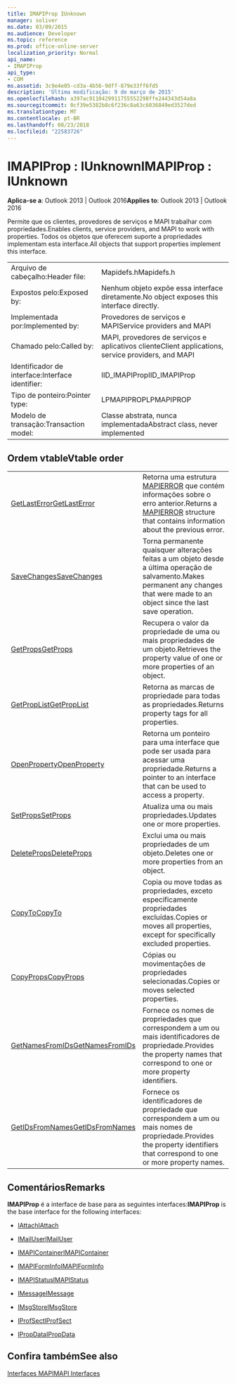 ```yaml
---
title: IMAPIProp IUnknown
manager: soliver
ms.date: 03/09/2015
ms.audience: Developer
ms.topic: reference
ms.prod: office-online-server
localization_priority: Normal
api_name:
- IMAPIProp
api_type:
- COM
ms.assetid: 3c9e4e05-cd3a-4b56-9dff-879e33ff6fd5
description: 'Última modificação: 9 de março de 2015'
ms.openlocfilehash: a397ac9110429911755552298ffe244343d54a8a
ms.sourcegitcommit: 0cf39e5382b8c6f236c8a63c6036849ed3527ded
ms.translationtype: MT
ms.contentlocale: pt-BR
ms.lasthandoff: 08/23/2018
ms.locfileid: "22583726"
---
```

# <a name="imapiprop--iunknown"></a><span data-ttu-id="51c74-103">IMAPIProp : IUnknown</span><span class="sxs-lookup"><span data-stu-id="51c74-103">IMAPIProp : IUnknown</span></span>

  
  
<span data-ttu-id="51c74-104">**Aplica-se a**: Outlook 2013 | Outlook 2016</span><span class="sxs-lookup"><span data-stu-id="51c74-104">**Applies to**: Outlook 2013 | Outlook 2016</span></span> 
  
<span data-ttu-id="51c74-105">Permite que os clientes, provedores de serviços e MAPI trabalhar com propriedades.</span><span class="sxs-lookup"><span data-stu-id="51c74-105">Enables clients, service providers, and MAPI to work with properties.</span></span> <span data-ttu-id="51c74-106">Todos os objetos que oferecem suporte a propriedades implementam esta interface.</span><span class="sxs-lookup"><span data-stu-id="51c74-106">All objects that support properties implement this interface.</span></span>
  
|||
|:-----|:-----|
|<span data-ttu-id="51c74-107">Arquivo de cabeçalho:</span><span class="sxs-lookup"><span data-stu-id="51c74-107">Header file:</span></span>  <br/> |<span data-ttu-id="51c74-108">Mapidefs.h</span><span class="sxs-lookup"><span data-stu-id="51c74-108">Mapidefs.h</span></span>  <br/> |
|<span data-ttu-id="51c74-109">Expostos pelo:</span><span class="sxs-lookup"><span data-stu-id="51c74-109">Exposed by:</span></span>  <br/> |<span data-ttu-id="51c74-110">Nenhum objeto expõe essa interface diretamente.</span><span class="sxs-lookup"><span data-stu-id="51c74-110">No object exposes this interface directly.</span></span>  <br/> |
|<span data-ttu-id="51c74-111">Implementada por:</span><span class="sxs-lookup"><span data-stu-id="51c74-111">Implemented by:</span></span>  <br/> |<span data-ttu-id="51c74-112">Provedores de serviços e MAPI</span><span class="sxs-lookup"><span data-stu-id="51c74-112">Service providers and MAPI</span></span>  <br/> |
|<span data-ttu-id="51c74-113">Chamado pelo:</span><span class="sxs-lookup"><span data-stu-id="51c74-113">Called by:</span></span>  <br/> |<span data-ttu-id="51c74-114">MAPI, provedores de serviços e aplicativos cliente</span><span class="sxs-lookup"><span data-stu-id="51c74-114">Client applications, service providers, and MAPI</span></span>  <br/> |
|<span data-ttu-id="51c74-115">Identificador de interface:</span><span class="sxs-lookup"><span data-stu-id="51c74-115">Interface identifier:</span></span>  <br/> |<span data-ttu-id="51c74-116">IID_IMAPIProp</span><span class="sxs-lookup"><span data-stu-id="51c74-116">IID_IMAPIProp</span></span>  <br/> |
|<span data-ttu-id="51c74-117">Tipo de ponteiro:</span><span class="sxs-lookup"><span data-stu-id="51c74-117">Pointer type:</span></span>  <br/> |<span data-ttu-id="51c74-118">LPMAPIPROP</span><span class="sxs-lookup"><span data-stu-id="51c74-118">LPMAPIPROP</span></span>  <br/> |
|<span data-ttu-id="51c74-119">Modelo de transação:</span><span class="sxs-lookup"><span data-stu-id="51c74-119">Transaction model:</span></span>  <br/> |<span data-ttu-id="51c74-120">Classe abstrata, nunca implementada</span><span class="sxs-lookup"><span data-stu-id="51c74-120">Abstract class, never implemented</span></span>  <br/> |
   
## <a name="vtable-order"></a><span data-ttu-id="51c74-121">Ordem vtable</span><span class="sxs-lookup"><span data-stu-id="51c74-121">Vtable order</span></span>

|||
|:-----|:-----|
|[<span data-ttu-id="51c74-122">GetLastError</span><span class="sxs-lookup"><span data-stu-id="51c74-122">GetLastError</span></span>](imapiprop-getlasterror.md) <br/> |<span data-ttu-id="51c74-123">Retorna uma estrutura [MAPIERROR](mapierror.md) que contém informações sobre o erro anterior.</span><span class="sxs-lookup"><span data-stu-id="51c74-123">Returns a [MAPIERROR](mapierror.md) structure that contains information about the previous error.</span></span>  <br/> |
|[<span data-ttu-id="51c74-124">SaveChanges</span><span class="sxs-lookup"><span data-stu-id="51c74-124">SaveChanges</span></span>](imapiprop-savechanges.md) <br/> |<span data-ttu-id="51c74-125">Torna permanente quaisquer alterações feitas a um objeto desde a última operação de salvamento.</span><span class="sxs-lookup"><span data-stu-id="51c74-125">Makes permanent any changes that were made to an object since the last save operation.</span></span>  <br/> |
|[<span data-ttu-id="51c74-126">GetProps</span><span class="sxs-lookup"><span data-stu-id="51c74-126">GetProps</span></span>](imapiprop-getprops.md) <br/> |<span data-ttu-id="51c74-127">Recupera o valor da propriedade de uma ou mais propriedades de um objeto.</span><span class="sxs-lookup"><span data-stu-id="51c74-127">Retrieves the property value of one or more properties of an object.</span></span>  <br/> |
|[<span data-ttu-id="51c74-128">GetPropList</span><span class="sxs-lookup"><span data-stu-id="51c74-128">GetPropList</span></span>](imapiprop-getproplist.md) <br/> |<span data-ttu-id="51c74-129">Retorna as marcas de propriedade para todas as propriedades.</span><span class="sxs-lookup"><span data-stu-id="51c74-129">Returns property tags for all properties.</span></span>  <br/> |
|[<span data-ttu-id="51c74-130">OpenProperty</span><span class="sxs-lookup"><span data-stu-id="51c74-130">OpenProperty</span></span>](imapiprop-openproperty.md) <br/> |<span data-ttu-id="51c74-131">Retorna um ponteiro para uma interface que pode ser usada para acessar uma propriedade.</span><span class="sxs-lookup"><span data-stu-id="51c74-131">Returns a pointer to an interface that can be used to access a property.</span></span>  <br/> |
|[<span data-ttu-id="51c74-132">SetProps</span><span class="sxs-lookup"><span data-stu-id="51c74-132">SetProps</span></span>](imapiprop-setprops.md) <br/> |<span data-ttu-id="51c74-133">Atualiza uma ou mais propriedades.</span><span class="sxs-lookup"><span data-stu-id="51c74-133">Updates one or more properties.</span></span>  <br/> |
|[<span data-ttu-id="51c74-134">DeleteProps</span><span class="sxs-lookup"><span data-stu-id="51c74-134">DeleteProps</span></span>](imapiprop-deleteprops.md) <br/> |<span data-ttu-id="51c74-135">Exclui uma ou mais propriedades de um objeto.</span><span class="sxs-lookup"><span data-stu-id="51c74-135">Deletes one or more properties from an object.</span></span>  <br/> |
|[<span data-ttu-id="51c74-136">CopyTo</span><span class="sxs-lookup"><span data-stu-id="51c74-136">CopyTo</span></span>](imapiprop-copyto.md) <br/> |<span data-ttu-id="51c74-137">Copia ou move todas as propriedades, exceto especificamente propriedades excluídas.</span><span class="sxs-lookup"><span data-stu-id="51c74-137">Copies or moves all properties, except for specifically excluded properties.</span></span>  <br/> |
|[<span data-ttu-id="51c74-138">CopyProps</span><span class="sxs-lookup"><span data-stu-id="51c74-138">CopyProps</span></span>](imapiprop-copyprops.md) <br/> |<span data-ttu-id="51c74-139">Cópias ou movimentações de propriedades selecionadas.</span><span class="sxs-lookup"><span data-stu-id="51c74-139">Copies or moves selected properties.</span></span>  <br/> |
|[<span data-ttu-id="51c74-140">GetNamesFromIDs</span><span class="sxs-lookup"><span data-stu-id="51c74-140">GetNamesFromIDs</span></span>](imapiprop-getnamesfromids.md) <br/> |<span data-ttu-id="51c74-141">Fornece os nomes de propriedades que correspondem a um ou mais identificadores de propriedade.</span><span class="sxs-lookup"><span data-stu-id="51c74-141">Provides the property names that correspond to one or more property identifiers.</span></span>  <br/> |
|[<span data-ttu-id="51c74-142">GetIDsFromNames</span><span class="sxs-lookup"><span data-stu-id="51c74-142">GetIDsFromNames</span></span>](imapiprop-getidsfromnames.md) <br/> |<span data-ttu-id="51c74-143">Fornece os identificadores de propriedade que correspondem a um ou mais nomes de propriedade.</span><span class="sxs-lookup"><span data-stu-id="51c74-143">Provides the property identifiers that correspond to one or more property names.</span></span>  <br/> |
   
## <a name="remarks"></a><span data-ttu-id="51c74-144">Comentários</span><span class="sxs-lookup"><span data-stu-id="51c74-144">Remarks</span></span>

 <span data-ttu-id="51c74-145">**IMAPIProp** é a interface de base para as seguintes interfaces:</span><span class="sxs-lookup"><span data-stu-id="51c74-145">**IMAPIProp** is the base interface for the following interfaces:</span></span> 
  
- [<span data-ttu-id="51c74-146">IAttach</span><span class="sxs-lookup"><span data-stu-id="51c74-146">IAttach</span></span>](iattachimapiprop.md)
    
- [<span data-ttu-id="51c74-147">IMailUser</span><span class="sxs-lookup"><span data-stu-id="51c74-147">IMailUser</span></span>](imailuserimapiprop.md)
    
- [<span data-ttu-id="51c74-148">IMAPIContainer</span><span class="sxs-lookup"><span data-stu-id="51c74-148">IMAPIContainer</span></span>](imapicontainerimapiprop.md)
    
- [<span data-ttu-id="51c74-149">IMAPIFormInfo</span><span class="sxs-lookup"><span data-stu-id="51c74-149">IMAPIFormInfo</span></span>](imapiforminfoimapiprop.md)
    
- [<span data-ttu-id="51c74-150">IMAPIStatus</span><span class="sxs-lookup"><span data-stu-id="51c74-150">IMAPIStatus</span></span>](imapistatusimapiprop.md)
    
- [<span data-ttu-id="51c74-151">IMessage</span><span class="sxs-lookup"><span data-stu-id="51c74-151">IMessage</span></span>](imessageimapiprop.md)
    
- [<span data-ttu-id="51c74-152">IMsgStore</span><span class="sxs-lookup"><span data-stu-id="51c74-152">IMsgStore</span></span>](imsgstoreimapiprop.md)
    
- [<span data-ttu-id="51c74-153">IProfSect</span><span class="sxs-lookup"><span data-stu-id="51c74-153">IProfSect</span></span>](iprofsectimapiprop.md)
    
- [<span data-ttu-id="51c74-154">IPropData</span><span class="sxs-lookup"><span data-stu-id="51c74-154">IPropData</span></span>](ipropdataimapiprop.md)
    
## <a name="see-also"></a><span data-ttu-id="51c74-155">Confira também</span><span class="sxs-lookup"><span data-stu-id="51c74-155">See also</span></span>



[<span data-ttu-id="51c74-156">Interfaces MAPI</span><span class="sxs-lookup"><span data-stu-id="51c74-156">MAPI Interfaces</span></span>](mapi-interfaces.md)


